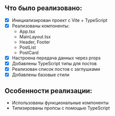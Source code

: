 ## Что было реализовано:

- [x] Инициализирован проект с Vite + TypeScript
- [x] Реализованы компоненты:
  - App.tsx
  - MainLayout.tsx
  - Header, Footer
  - PostList
  - PostCard
- [x] Настроена передача данных через props
- [x] Добавлены TypeScript типы для постов
- [x] Реализован список постов с заглушками
- [x] Добавлены базовые стили

## Особенности реализации:

- Использованы функциональные компоненты
- Типизированы пропсы с помощью TypeScript